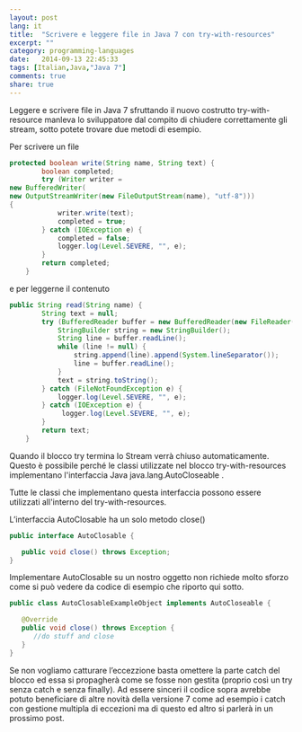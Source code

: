 ```yaml
---
layout: post
lang: it
title:  "Scrivere e leggere file in Java 7 con try-with-resources"
excerpt: ""
category: programming-languages
date:   2014-09-13 22:45:33
tags: [Italian,Java,"Java 7"]
comments: true
share: true
---
```


Leggere e scrivere file in Java 7 sfruttando il nuovo costrutto try-with-resource manleva lo sviluppatore dal compito di chiudere correttamente gli stream, sotto potete trovare due metodi di esempio.


Per scrivere un file
```java
protected boolean write(String name, String text) {
        boolean completed;
        try (Writer writer = 
new BufferedWriter(
new OutputStreamWriter(new FileOutputStream(name), "utf-8"))) 
{
            writer.write(text);
            completed = true;
        } catch (IOException e) {
            completed = false;
            logger.log(Level.SEVERE, "", e);
        }
        return completed;
    }
```


e per leggerne il contenuto


```java
public String read(String name) {
        String text = null;
        try (BufferedReader buffer = new BufferedReader(new FileReader(name))) {
            StringBuilder string = new StringBuilder();
            String line = buffer.readLine();
            while (line != null) {
                string.append(line).append(System.lineSeparator());
                line = buffer.readLine();
            }
            text = string.toString();
        } catch (FileNotFoundException e) {
            logger.log(Level.SEVERE, "", e);
        } catch (IOException e) {
             logger.log(Level.SEVERE, "", e);
        }
        return text;
    }
```


Quando il blocco try termina lo Stream verrà chiuso automaticamente. Questo è possibile perché le classi utilizzate nel blocco try-with-resources implementano l'interfaccia Java java.lang.AutoCloseable . 


Tutte le classi che implementano questa interfaccia possono essere utilizzati all'interno del try-with-resources.


L’interfaccia AutoClosable ha un solo metodo close() 


```java
public interface AutoClosable {

   public void close() throws Exception;
}
```


Implementare AutoClosable su un nostro oggetto non richiede molto sforzo come si può vedere da codice di esempio che riporto qui sotto.
```java
public class AutoClosableExampleObject implements AutoCloseable {

   @Override
   public void close() throws Exception {
      //do stuff and close
   }
}
```


Se non vogliamo catturare l’eccezzione basta omettere la parte catch del blocco ed essa si propagherà come se fosse non gestita (proprio così un try senza catch e senza finally). Ad essere sinceri il codice sopra avrebbe potuto beneficiare di altre novità della versione 7 come ad esempio i catch con gestione multipla di eccezioni ma di questo ed altro si parlerà in un prossimo post.
